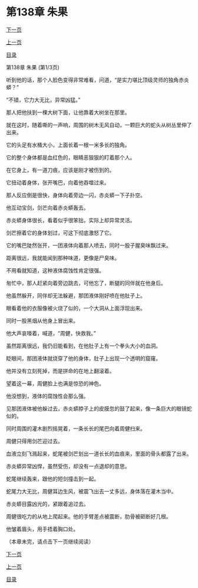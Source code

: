 <h1>第138章   朱果</h1>
            <div><p><a href="./412_%E7%AC%AC138%E7%AB%A0_%E6%9C%B1%E6%9E%9C.md">下一页</a></p><p><a href="./410_%E7%AC%AC137%E7%AB%A0_%E8%9B%87%E8%9C%95.md">上一页</a></p><p><a href="../">目录</a></p></div>
            <div><p>第138章   朱果 (第1/3页)</p><p>听到他的话，那个人脸色变得非常难看，问道，“是实力堪比顶级灵师的独角赤炎蟒？”</p><p>“不错，它力大无比，异常凶猛。”</p><p>那人把他扶到一棵大树下面，让他靠着大树坐在那里。</p><p>就在这时，随着嘶的一声响，周围的树木无风自动，一颗巨大的蛇头从树丛里伸了出来。</p><p>它的头足有水桶大小，上面长着一根一米多长的独角。</p><p>它的整个身体都是血红色的，眼睛恶狠狠的盯着那个人。</p><p>在它身上，有一道刀痕，应该是刚才被伤到的。</p><p>它扭动着身体，张开嘴巴，向着他吞噬过来。</p><p>那人反应倒是很快，身体向着旁边一闪，赤炎蟒一下子扑空。</p><p>他互动宝剑，剑芒向着赤炎蟒轰去。</p><p>赤炎蟒身体很长，看着似乎很笨拙，实际上却异常灵活。</p><p>剑芒擦着它的身体划过，可这下彻底激怒了它。</p><p>它的嘴巴陡然张开，一团液体向着那人喷去，同时一股子腥臭味飘过来。</p><p>距离很远，我就能闻到那种味道，更像是尸臭味。</p><p>不用看就知道，这种液体腐蚀性肯定很强。</p><p>匆忙中，那人赶紧向着旁边跳去，可他忘了，断腿的同伴就在他身后。</p><p>他虽然躲开，同伴却无法躲避，那团液体刚好喷在他肚子上。</p><p>眼看着他的衣服像被火烧了似的，一个大洞从上面浮现出来。</p><p>同时一股黑烟从他身上冒出来。</p><p>他大声哀嚎着，喊道，“周健，快救我。”</p><p>虽然距离很远，我仍旧能看到，在他肚子上有一个拳头大小的血洞。</p><p>眨眼间，那团液体就烧穿了他的身体，肚子上出现一个透明的窟窿。</p><p>他并没有立刻死掉，而是拼命的在地上翻滚着。</p><p>望着这一幕，周健脸上也满是惊恐的神色。</p><p>他没想到，液体的腐蚀性会那么强。</p><p>见那团液体被他躲过去，赤炎蟒脖子上的皮膜忽的鼓了起来，像一条巨大的眼镜蛇似的。</p><p>同时周围的灌木剧烈摇晃着，一条长长的尾巴向着周健扫来。</p><p>周健只得用剑芒迎过去。</p><p>血液立刻飞溅起来，蛇尾被剑芒划出一道长长的血痕来，里面的骨头都露了出来。</p><p>赤炎蟒异常凶悍，虽然受伤，却没有一点退却的意思。</p><p>蛇尾继续轰来，跟他的短剑撞击到一起。</p><p>蛇尾力大无比，周健耳边生风，被震飞出去一丈多远，身体落在灌木当中。</p><p>赤炎蟒目露凶光的，紧跟着追过去。</p><p>周健很吃力的从地上爬起来。他的手臂差点被震断，肋骨被砸断好几根。</p><p>他皱着眉头，用手捂着胸口处。</p><p>（本章未完，请点击下一页继续阅读）</p></div>
            <div><p><a href="./412_%E7%AC%AC138%E7%AB%A0_%E6%9C%B1%E6%9E%9C.md">下一页</a></p><p><a href="./410_%E7%AC%AC137%E7%AB%A0_%E8%9B%87%E8%9C%95.md">上一页</a></p><p><a href="../">目录</a></p></div>